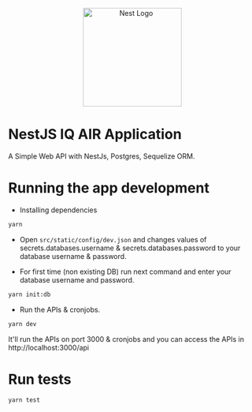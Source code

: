 <p align="center">
  <a href="http://nestjs.com/" target="blank"><img src="https://nestjs.com/img/logo-small.svg" width="200" alt="Nest Logo" /></a>
</p>

[circleci-image]: https://img.shields.io/circleci/build/github/nestjs/nest/master?token=abc123def456
[circleci-url]: https://circleci.com/gh/nestjs/nest

# NestJS IQ AIR Application

A Simple Web API with NestJs, Postgres, Sequelize ORM.

# Running the app development
- Installing dependencies
```bash
yarn
```

- Open `src/static/config/dev.json` and changes values of secrets.databases.username & secrets.databases.password to your database username & password.

- For first time (non existing DB) run next command and enter your database username and password.
```bash
yarn init:db
```

- Run the APIs & cronjobs.
```bash
yarn dev
```

It'll run the APIs on port 3000 & cronjobs and you can access the APIs in http://localhost:3000/api

# Run tests
```bash
yarn test
```